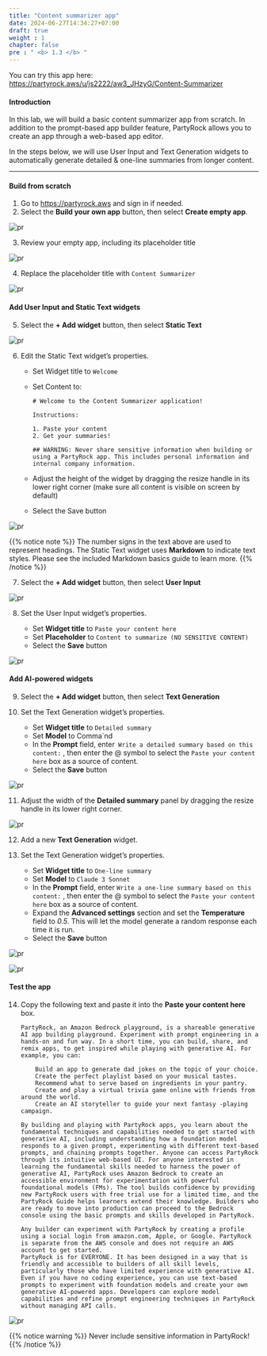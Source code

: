 ```yaml
---
title: "Content summarizer app"
date: 2024-06-27T14:34:27+07:00
draft: true
weight : 1
chapter: false
pre : " <b> 1.3 </b> "
---
```

You can try this app here: https://partyrock.aws/u/js2222/aw3_JHzyG/Content-Summarizer 

#### Introduction

In this lab, we will build a basic content summarizer app from scratch. In addition to the prompt-based app builder feature, PartyRock allows you to create an app through a web-based app editor.

In the steps below, we will use User Input and Text Generation widgets to automatically generate detailed & one-line summaries from longer content.

---

#### Build from scratch
1. Go to https://partyrock.aws and sign in if needed.
2. Select the **Build your own app** button, then select **Create empty app**.

![pr](/images/1-PartyRock/012-PartyRock.png)

3. Review your empty app, including its placeholder title

![pr](/images/1-PartyRock/013-PartyRock.png)

4. Replace the placeholder title with `Content Summarizer`

![pr](/images/1-PartyRock/014-PartyRock.png)

#### Add User Input and Static Text widgets
5. Select the **+ Add widget** button, then select **Static Text**

![pr](/images/1-PartyRock/015-PartyRock.png)

6. Edit the Static Text widget’s properties.
   - Set Widget title to `Welcome`
   - Set Content to:
   
        ```command
        # Welcome to the Content Summarizer application!

        Instructions:

        1. Paste your content
        2. Get your summaries!

        ## WARNING: Never share sensitive information when building or using a PartyRock app. This includes personal information and internal company information.
        ```
   - Adjust the height of the widget by dragging the resize handle in its lower right corner (make sure all content is visible on screen by default)
   - Select the Save button

![pr](/images/1-PartyRock/016-PartyRock.png)

{{% notice note %}}
The number signs in the text above are used to represent headings. The Static Text widget uses **Markdown** to indicate text styles. Please see the included Markdown basics guide to learn more.
{{% /notice %}}

7. Select the **+ Add widget** button, then select **User Input**

![pr](/images/1-PartyRock/017-PartyRock.png)

8. Set the User Input widget’s properties.

   - Set **Widget title** to `Paste your content here`
   - Set **Placeholder** to `Content to summarize (NO SENSITIVE CONTENT)`
   - Select the **Save** button

![pr](/images/1-PartyRock/018-PartyRock.png)

#### Add AI-powered widgets
9. Select the **+ Add widget** button, then select **Text Generation**

10. Set the Text Generation widget’s properties.
    - Set **Widget title** to `Detailed summary`
    - Set **Model** to Comma`nd
    - In the **Prompt** field, enter` Write a detailed summary based on this content:` , then enter the @ symbol to select the `Paste your content here` box as a source of content.
    - Select the **Save** button

![pr](/images/1-PartyRock/019-PartyRock.png)

11. Adjust the width of the **Detailed summary** panel by dragging the resize handle in its lower right corner.

![pr](/images/1-PartyRock/020-PartyRock.png)

12. Add a new **Text Generation** widget.

13. Set the Text Generation widget’s properties.

    - Set **Widget title** to `One-line summary`
    - Set **Model** to `Claude 3 Sonnet`
    - In the **Prompt** field, enter `Write a one-line summary based on this content:` , then enter the @ symbol to select the `Paste your content here` box as a source of content.
    - Expand the **Advanced settings** section and set the **Temperature** field to *0.5*. This will let the model generate a random response each time it is run.
    - Select the **Save** button

![pr](/images/1-PartyRock/021-PartyRock.png)

![pr](/images/1-PartyRock/022-PartyRock.png)


#### Test the app
14. Copy the following text and paste it into the **Paste your content here** box.

    ```command
    PartyRock, an Amazon Bedrock playground, is a shareable generative AI app building playground. Experiment with prompt engineering in a hands-on and fun way. In a short time, you can build, share, and remix apps, to get inspired while playing with generative AI. For example, you can:

        Build an app to generate dad jokes on the topic of your choice.
        Create the perfect playlist based on your musical tastes.
        Recommend what to serve based on ingredients in your pantry.
        Create and play a virtual trivia game online with friends from around the world.
        Create an AI storyteller to guide your next fantasy -playing campaign.

    By building and playing with PartyRock apps, you learn about the fundamental techniques and capabilities needed to get started with generative AI, including understanding how a foundation model responds to a given prompt, experimenting with different text-based prompts, and chaining prompts together. Anyone can access PartyRock through its intuitive web-based UI. For anyone interested in learning the fundamental skills needed to harness the power of generative AI, PartyRock uses Amazon Bedrock to create an accessible environment for experimentation with powerful foundational models (FMs). The tool builds confidence by providing new PartyRock users with free trial use for a limited time, and the PartyRock Guide helps learners extend their knowledge. Builders who are ready to move into production can proceed to the Bedrock console using the basic prompts and skills developed in PartyRock.

    Any builder can experiment with PartyRock by creating a profile using a social login from amazon.com, Apple, or Google. PartyRock is separate from the AWS console and does not require an AWS account to get started.
    PartyRock is for EVERYONE. It has been designed in a way that is friendly and accessible to builders of all skill levels, particularly those who have limited experience with generative AI. Even if you have no coding experience, you can use text-based prompts to experiment with foundation models and create your own generative AI-powered apps. Developers can explore model capabilities and refine prompt engineering techniques in PartyRock without managing API calls.

    ```

![pr](/images/1-PartyRock/023-PartyRock.png)

{{% notice warning %}}
Never include sensitive information in PartyRock!
{{% /notice %}}